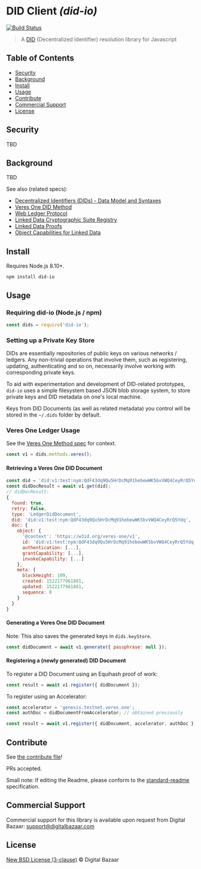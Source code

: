 # DID Client _(did-io)_

[![Build Status](https://travis-ci.org/digitalbazaar/did-io.png?branch=master)](https://travis-ci.org/digitalbazaar/did-io)

> A [DID](https://w3c-ccg.github.io/did-spec/) (Decentralized Identifier) resolution library for Javascript

## Table of Contents

- [Security](#security)
- [Background](#background)
- [Install](#install)
- [Usage](#usage)
- [Contribute](#contribute)
- [Commercial Support](#commercial-support)
- [License](#license)

## Security

TBD

## Background

TBD

See also (related specs):

* [Decentralized Identifiers (DIDs) - Data Model and Syntaxes](https://w3c-ccg.github.io/did-spec/)
* [Veres One DID Method](https://w3c-ccg.github.io/didm-veres-one/)
* [Web Ledger Protocol](https://w3c.github.io/web-ledger/)
* [Linked Data Cryptographic Suite Registry](https://w3c-ccg.github.io/ld-cryptosuite-registry/)
* [Linked Data Proofs](https://w3c-dvcg.github.io/ld-proofs/)
* [Object Capabilities for Linked Data](https://w3c-ccg.github.io/ocap-ld/)

## Install

Requires Node.js 8.10+.

```
npm install did-io
```

## Usage

### Requiring did-io (Node.js / npm)

```js
const dids = require('did-io');
```

### Setting up a Private Key Store

DIDs are essentially repositories of public keys on various networks / ledgers.
Any non-trivial operations that involve them, such as registering, updating,
authenticating and so on, necessarily involve working with corresponding private
keys.

To aid with experimentation and development of DID-related prototypes, `did-io`
uses a simple filesystem based JSON blob storage system, to store private keys
and DID metadata on one's local machine.

Keys from DID Documents (as well as related metadata) you control will be stored
in the `~/.dids` folder by default.

### Veres One Ledger Usage

See the [Veres One Method spec](https://w3c-ccg.github.io/didm-veres-one/) for
context.

```js
const v1 = dids.methods.veres();
```

#### Retrieving a Veres One DID Document

```js
const did = 'did:v1:test:nym:QdF43dq9Qu5HrDcMq91hebewWK5bvVWQ4CeyRrQ5Ydq';
const didDocResult = await v1.get(did);
// didDocResult:
{
  found: true,
  retry: false,
  type: 'LedgerDidDocument',
  did: 'did:v1:test:nym:QdF43dq9Qu5HrDcMq91hebewWK5bvVWQ4CeyRrQ5Ydq',
  doc: {
    object: {
      '@context': 'https://w3id.org/veres-one/v1',
      id: 'did:v1:test:nym:QdF43dq9Qu5HrDcMq91hebewWK5bvVWQ4CeyRrQ5Ydq',
      authentication: [...],
      grantCapability: [...],
      invokeCapability: [...]
    },
    meta: {
      blockHeight: 109,
      created: 1522177961881,
      updated: 1522177961881,
      sequence: 0
    }
  }
}
```

#### Generating a Veres One DID Document

Note: This also saves the generated keys in `dids.keyStore`.

```js
const didDocument = await v1.generate({ passphrase: null });
```

#### Registering a (newly generated) DID Document

To register a DID Document using an Equihash proof of work:

```js
const result = await v1.register({ didDocument });
```

To register using an Accelerator:

```js
const accelerator = 'genesis.testnet.veres.one';
const authDoc = didDocumentFromAccelerator; // obtained previously

const result = await v1.register({ didDocument, accelerator, authDoc });
```

## Contribute

See [the contribute file](https://github.com/digitalbazaar/bedrock/blob/master/CONTRIBUTING.md)!

PRs accepted.

Small note: If editing the Readme, please conform to the
[standard-readme](https://github.com/RichardLitt/standard-readme) specification.

## Commercial Support

Commercial support for this library is available upon request from
Digital Bazaar: support@digitalbazaar.com

## License

[New BSD License (3-clause)](LICENSE) © Digital Bazaar
